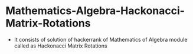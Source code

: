 # Mathematics-Algebra-Hackonacci-Matrix-Rotations
- It consists of solution of hackerrank of Mathematics of Algebra module called as Hackonacci Matrix Rotations
